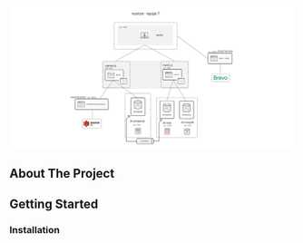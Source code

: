 <!-- PROJECT LOGO -->
<br />
<div align="center">
  <a href="https://github.com/ynov-2023-m1-team-7">
    <img src="img/ArchitectureEquipe7new.png" alt="Logo" >
  </a>
</div>



<!-- ABOUT THE PROJECT -->
## About The Project





<!-- GETTING STARTED -->
## Getting Started



### Installation




